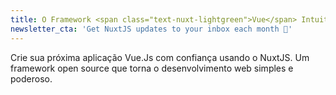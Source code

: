 ```yaml
---
title: O Framework <span class="text-nuxt-lightgreen">Vue</span> Intuitivo<br>
newsletter_cta: 'Get NuxtJS updates to your inbox each month 💌'
---
```

Crie sua próxima aplicação Vue.Js com confiança usando o NuxtJS. Um framework <span title="Under MIT license">open source</span> que torna o desenvolvimento web simples e poderoso.

